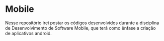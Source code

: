# Mobile

Nesse repositório irei postar os códigos desenvolvidos durante a disciplina de Desenvolvimento de Software Mobile, que terá como ênfase a criação de aplicativos android.
